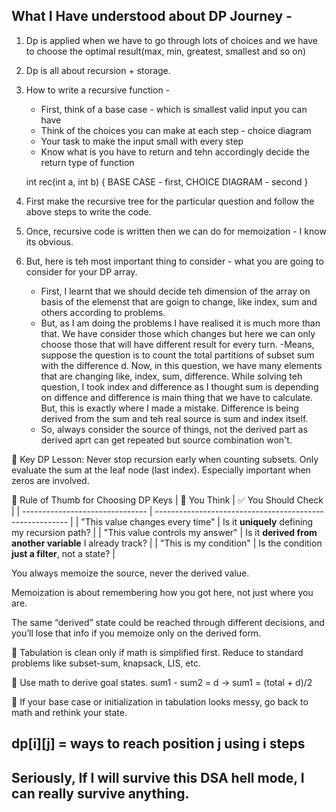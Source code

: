 ## What I Have understood about DP Journey -

1. Dp is applied when we have to go through lots of choices and we have to choose the optimal result(max, min, greatest, smallest and so on)
2. Dp is all about recursion + storage.
3. How to write a recursive function -
    - First, think of a base case -  which is smallest valid input you can have
    - Think of the choices you can make at each step - choice diagram
    - Your task to make the input small with every step
    - Know what is you have to return and tehn accordingly decide the return type of function

    int rec(int a, int b) {
        BASE CASE - first,
        CHOICE DIAGRAM - second 
    }

4. First make the recursive tree for the particular question and follow the above steps to write the code.
5. Once, recursive code is written  then we can do for memoization - I know its obvious.
6. But, here is teh most important thing to consider - what you are going to consider for your DP array. 
    - First, I learnt that we should decide teh dimension of the array on basis of the elemenst that are goign to change, like index, sum and others according to problems.
    - But, as I am doing the problems I have realised it is much more than that. We have consider those which changes but here we can only choose those that will have different result for every turn. 
        -Means, suppose the question is to count the total partitions of subset sum with the difference d. Now, in this question, we have many elements that are changing like, index, sum, difference. While solving teh question, I took index and difference as I thought sum is depending on diffence and difference is main thing that we have to calculate. But, this is exactly where I made a mistake. Difference is being derived from the sum and teh real source is sum and index itself.
    - So, always consider the source of things, not the derived part as derived aprt can get repeated but source combination won't.




📝 Key DP Lesson: Never stop recursion early when counting subsets. Only evaluate the sum at the leaf node (last index). Especially important when zeros are involved.


📜 Rule of Thumb for Choosing DP Keys
| 💬 You Think                    | ✅ You Should Check                                       |
| ------------------------------- | -------------------------------------------------------- |
| "This value changes every time" | Is it **uniquely** defining my recursion path?           |
| "This value controls my answer" | Is it **derived from another variable** I already track? |
| "This is my condition"          | Is the condition **just a filter**, not a state?         |

You always memoize the source, never the derived value.

Memoization is about remembering how you got here, not just where you are.

The same “derived” state could be reached through different decisions, and you’ll lose that info if you memoize only on the derived form.


🔹 Tabulation is clean only if math is simplified first.
Reduce to standard problems like subset-sum, knapsack, LIS, etc.

🔹 Use math to derive goal states.
sum1 - sum2 = d → sum1 = (total + d)/2

🔹 If your base case or initialization in tabulation looks messy, go back to math and rethink your state.


## dp[i][j] = ways to reach position j using i steps

## Seriously, If I will survive this DSA hell mode, I can really survive anything.
